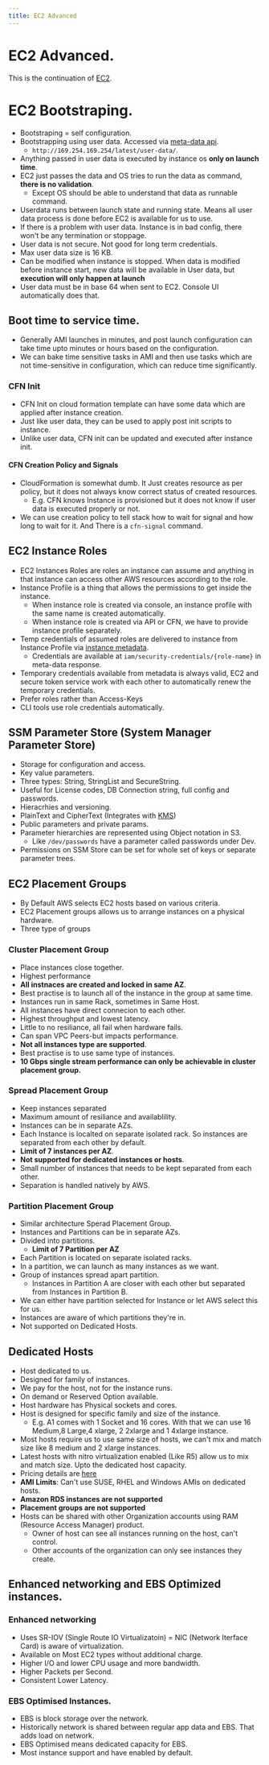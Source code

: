 ```yaml
---
title: EC2 Advanced
---
```


# EC2 Advanced.

This is the continuation of [EC2](./ec2.md).

# EC2 Bootstraping.
- Bootstraping = self configuration.
- Bootstrapping using user data. Accessed via [meta-data api](./ec2.md#instancemetadata).
    - `http://169.254.169.254/latest/user-data/`. 
- Anything passed in user data is executed by instance os **only on launch time**.
- EC2 just passes the data and OS tries to run the data as command, **there is no validation**.
    - Except OS should be able to understand that data as runnable command.
- Userdata runs between launch state and running state. Means all user data process is done before EC2 is available for us to use.
- If there is a problem with user data. Instance is in bad config, there won't be any termination or stoppage.
- User data is not secure. Not good for long term credentials.
- Max user data size is 16 KB.
- Can be modified when instance is stopped. When data is modified before instance start, new data will be available in User data, but **execution will only happen at launch**
- User data must be in base 64 when sent to EC2. Console UI automatically does that.

## Boot time to service time.
- Generally AMI launches in minutes, and post launch configuration can take time upto minutes or hours based on the configuration.
- We can bake time sensitive tasks in AMI and then use tasks which are not time-sensitive in configuration, which can reduce time significantly.


### CFN Init
- CFN Init on cloud formation template can have some data which are applied after instance creation.
- Just like user data, they can be used to apply post init scripts to instance.
- Unlike user data, CFN init can be updated and executed after instance init.

#### CFN Creation Policy and Signals
- CloudFormation is somewhat dumb. It Just creates resource as per policy, but it does not always know correct status of created resources. 
    - E.g. CFN knows Instance is provisioned but it does not know if user data is executed properly or not.
- We can use creation policy to tell stack how to wait for signal and how long to wait for it. And There is a `cfn-signal` command.


## EC2 Instance Roles
- EC2 Instances Roles are roles an instance can assume and anything in that instance can access other AWS resources according to the role.
- Instance Profile is a thing that allows the permissions to get inside the instance.
    - When instance role is created via console, an instance profile with the same name is created automatically.
    - When instance role is created via API or CFN, we have to provide instance profile separately.
- Temp credentials of assumed roles are delivered to instance from Instance Profile via [instance metadata](./ec2.md#instancemetadata).
    - Credentials are available at `iam/security-credentials/{role-name}` in meta-data response.
- Temporary credentials available from metadata is always valid, EC2 and secure token service work with each other to automatically renew the temporary credentials.
- Prefer roles rather than Access-Keys
- CLI tools use role credentials automatically.

## SSM Parameter Store (System Manager Parameter Store)
- Storage for configuration and access.
- Key value parameters.
- Three types: String, StringList and SecureString.
- Useful for License codes, DB Connection string, full config and passwords.
- Hieracrhies and versioning.
- PlainText and CipherText (Integrates with [KMS](./kms.md))
- Public parameters and private params.
- Parameter hierarchies are represented using Object notation in S3. 
    - Like `/dev/passwords` have a parameter called passwords under Dev.
- Permissions on SSM Store can be set for whole set of keys or separate parameter trees.

## EC2 Placement Groups
- By Default AWS selects EC2 hosts based on various criteria.
- EC2 Placement groups allows us to arrange instances on a physical hardware.
- Three type of groups
 

### Cluster Placement Group
- Place instances close together. 
- Highest performance 
- **All instnaces are created and locked in same AZ**.
- Best practise is to launch all of the instance in the group at same time.
- Instances run in same Rack, sometimes in Same Host.
- All instances have direct connecion to each other.
- Highest throughput and lowest latency.
- Little to no resiliance, all fail when hardware fails.
- Can span VPC Peers-but impacts performance.
- **Not all instances type are supported**.
- Best practise is to use same type of instances.
- **10 Gbps single stream performance can only be achievable in cluster placement group.**


### Spread Placement Group
- Keep instances separated
- Maximum amount of resiliance and availablility.
- Instances can be in separate AZs.
- Each Instance is localted on separate isolated rack. So instances are separated from each other by default.
- **Limit of 7 instances per AZ**.
- **Not supported for dedicated instances or hosts**.
- Small number of instances that needs to be kept separated from each other.
- Separation is handled natively by AWS.

### Partition Placement Group
- Similar architecture Sperad Placement Group.
- Instances and Partitions can be in separate AZs.
- Divided into partitions.
    - **Limit of 7 Partition per AZ**
- Each Partition is located on separate isolated racks. 
- In a partition, we can launch as many instances as we want.
- Group of instances spread apart partition. 
    - Instances in Partition A are closer with each other but separated from Instances in Partition B.
- We can either have partition selected for Instance or let AWS select this for us.
- Instances are aware of which partitions they're in.
- Not supported on Dedicated Hosts.

## Dedicated Hosts
- Host dedicated to us. 
- Designed for family of instances.
- We pay for the host, not for the instance runs.
- On demand or Reserved Option available.
- Host hardware has Physical sockets and cores.
- Host is designed for specific family and size of the instance.
    - E.g. A1 comes with 1 Socket and 16 cores. With that we can use 16 Medium,8 Large,4 xlarge, 2 2xlarge and 1 4xlarge instance.
- Most hosts require us to use same size of hosts, we can't mix and match size like 8 medium and 2 xlarge instances.
- Latest hosts with nitro virtualization enabled (Like R5) allow us to mix and match size. Upto the dedicated host capacity.
- Pricing details are [here](https://aws.amazon.com/ec2/dedicated-hosts/pricing/)
- **AMI Limits**: Can't use SUSE, RHEL and Windows AMIs on dedicated hosts.
- **Amazon RDS instances are not supported**
- **Placement groups are not supported**
- Hosts can be shared with other Organization accounts using RAM (Resource Access Manager) product.
    - Owner of host can see all instances running on the host, can't control.
    - Other accounts of the organization can only see instances they create.

## Enhanced networking and EBS Optimized instances.

### Enhanced networking
- Uses SR-IOV (Single Route IO Virtualizatoin) = NIC (Network Iterface Card) is aware of virtualization.
- Available on Most EC2 types without additional charge.
- Higher I/O and lower CPU usage and more bandwidth.
- Higher Packets per Second.
- Consistent Lower Latency.

### EBS Optimised Instances.
- EBS is block storage over the network.
- Historically network is shared between regular app data and EBS. That adds load on network.
- EBS Optimised means dedicated capacity for EBS.
- Most instance support and have enabled by default.
